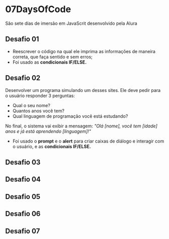 # 07DaysOfCode

São sete dias de imersão em JavaScrit desenvolvido pela Alura


## Desafio 01 

- Reescrever o código na qual ele imprima as informações de maneira correta, que faça sentido e sem erros;<br>
- Foi usado as <b>condicionais IF/ELSE.</b>

## Desafio 02 
Desenvolver um programa simulando um desses sites. Ele deve pedir para o usuário responder 3 perguntas:

- Qual o seu nome?
- Quantos anos você tem?
- Qual linguagem de programação você está estudando?

No final, o sistema vai exibir a mensagem: <i> "Olá [nome], você tem [idade] anos e já está aprendendo [linguagem]!" </i> <br>

- Foi usado o <b>prompt</b> e o <b>alert</b> para criar caixas de diálogo e interagir com o usuário, e as <b>condicionais IF/ELSE.</b>

## Desafio 03
## Desafio 04
## Desafio 05
## Desafio 06
## Desafio 07

